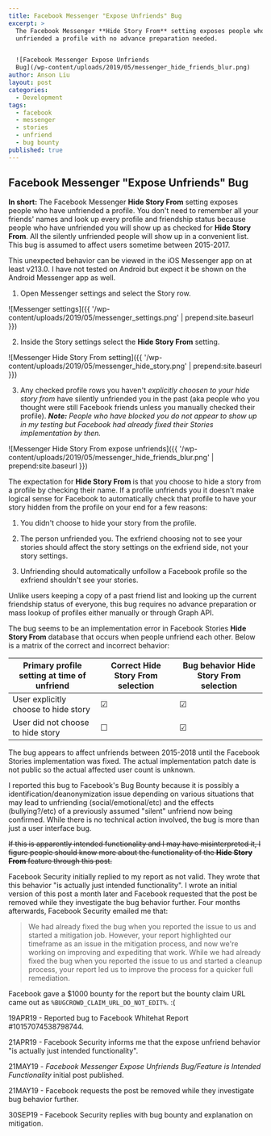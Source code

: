 ```yaml
---
title: Facebook Messenger "Expose Unfriends" Bug
excerpt: >
  The Facebook Messenger **Hide Story From** setting exposes people who have
  unfriended a profile with no advance preparation needed.


  ![Facebook Messenger Expose Unfriends
  Bug](/wp-content/uploads/2019/05/messenger_hide_friends_blur.png)
author: Anson Liu
layout: post
categories:
  - Development
tags:
  - facebook
  - messenger
  - stories
  - unfriend
  - bug bounty
published: true
---
```

## Facebook Messenger "Expose Unfriends" Bug

**In short:** The Facebook Messenger **Hide Story From** setting exposes people who have unfriended a profile. You don't need to remember all your friends' names and look up every profile and friendship status because people who have unfriended you will show up as checked for **Hide Story From**. All the silently unfriended people will show up in a convenient list. This bug is assumed to affect users sometime between 2015-2017. 

This unexpected behavior can be viewed in the iOS Messenger app on at least v213.0. I have not tested on Android but expect it be shown on the Android Messenger app as well. 

1. Open Messenger settings and select the Story row.

![Messenger settings]({{ '/wp-content/uploads/2019/05/messenger_settings.png' | prepend:site.baseurl }})

2. Inside the Story settings select the **Hide Story From** setting.

![Messenger Hide Story From setting]({{ '/wp-content/uploads/2019/05/messenger_hide_story.png' | prepend:site.baseurl }})

3. Any checked profile rows you haven't _explicitly choosen to your hide story from_ have silently unfriended you in the past (aka people who you thought were still Facebook friends unless you manually checked their profile). _**Note:** People who have blocked you do not appear to show up in my testing but Facebook had already fixed their Stories implementation by then._

![Messenger Hide Story From expose unfriends]({{ '/wp-content/uploads/2019/05/messenger_hide_friends_blur.png' | prepend:site.baseurl }})

The expectation for **Hide Story From** is that you choose to hide a story from a profile by checking their name. If a profile unfriends you it doesn't make logical sense for Facebook to automatically check that profile to have your story hidden from the profile on your end for a few reasons:

1. You didn't choose to hide your story from the profile.

2. The person unfriended you. The exfriend choosing not to see your stories should affect the story settings on the exfriend side, not your story settings.

3. Unfriending should automatically unfollow a Facebook profile so the exfriend shouldn't see your stories.

Unlike users keeping a copy of a past friend list and looking up the current friendship status of everyone, this bug requires no advance preparation or mass lookup of profiles either manually or through Graph API.

The bug seems to be an implementation error in Facebook Stories **Hide Story From** database that occurs when people unfriend each other. Below is a matrix of the correct and incorrect behavior:

 Primary profile setting at time of unfriend | Correct **Hide Story From** selection | Bug behavior **Hide Story From** selection
 --- | --- | ---
 User explicitly choose to hide story | ☑ | ☑
 User did not choose to hide story | ☐ | ☑
 
The bug appears to affect unfriends between 2015-2018 until the Facebook Stories implementation was fixed. The actual implementation patch date is not public so the actual affected user count is unknown.

I reported this bug to Facebook's Bug Bounty because it is possibly a identification/deanonymization issue depending on various situations that may lead to unfriending (social/emotional/etc) and the effects (bullying?/etc) of a previously assumed "silent" unfriend now being confirmed. While there is no technical action involved, the bug is more than just a user interface bug. 

~~If this is apparently intended functionality and I may have misinterpreted it, I figure people should know more about the functionality of the **Hide Story From** feature through this post.~~

Facebook Security initially replied to my report as not valid. They wrote that this behavior "is actually just intended functionality". I wrote an initial version of this post a month later and Facebook requested that the post be removed while they investigate the bug behavior further. Four months afterwards, Facebook Security emailed me that:

> We had already fixed the bug when you reported the issue to us and started a mitigation job. However, your report highlighted our timeframe as an issue in the mitigation process, and now we're working on improving and expediting that work.
> While we had already fixed the bug when you reported the issue to us and started a cleanup process, your report led us to improve the process for a quicker full remediation.

Facebook gave a $1000 bounty for the report but the bounty claim URL came out as `%BUGCROWD_CLAIM_URL_DO_NOT_EDIT%`. :(

19APR19 - Reported bug to Facebook Whitehat Report #10157074538798744.

21APR19 - Facebook Security informs me that the expose unfriend behavior "is actually just intended functionality".

21MAY19 - *Facebook Messenger Expose Unfriends Bug/Feature is Intended Functionality* initial post published. 

21MAY19 - Facebook requests the post be removed while they investigate bug behavior further.

30SEP19 - Facebook Security replies with bug bounty and explanation on mitigation. 
